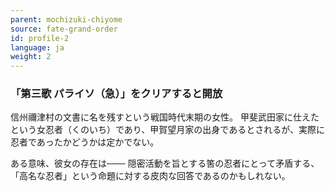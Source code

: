 ```yaml
---
parent: mochizuki-chiyome
source: fate-grand-order
id: profile-2
language: ja
weight: 2
---
```


### 「第三歌 パライソ（急）」をクリアすると開放

信州禰津村の文書に名を残すという戦国時代末期の女性。
甲斐武田家に仕えたという女忍者（くのいち）であり、甲賀望月家の出身であるとされるが、実際に忍者であったかどうかは定かでない。

ある意味、彼女の存在は───
隠密活動を旨とする筈の忍者にとって矛盾する、「高名な忍者」という命題に対する皮肉な回答であるのかもしれない。
